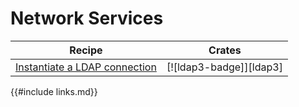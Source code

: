
# Network Services

| Recipe | Crates | 
|--------|--------|
| [Instantiate a LDAP connection][ex-ldap-setup] | [![ldap3-badge]][ldap3] |

[ex-ldap-setup]: network_services/ldap.html#instantiate-a-ldap-connection

{{#include links.md}}
